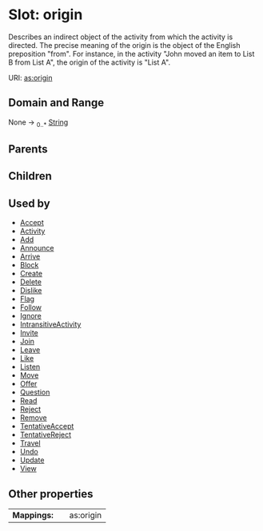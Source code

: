 
# Slot: origin


Describes an indirect object of the activity from which the activity is directed. The precise meaning of the origin is the object of the English preposition "from". For instance, in the activity "John moved an item to List B from List A", the origin of the activity is "List A".

URI: [as:origin](http://www.w3.org/ns/activitystreams#origin)


## Domain and Range

None &#8594;  <sub>0..\*</sub> [String](types/String.md)

## Parents


## Children


## Used by

 * [Accept](Accept.md)
 * [Activity](Activity.md)
 * [Add](Add.md)
 * [Announce](Announce.md)
 * [Arrive](Arrive.md)
 * [Block](Block.md)
 * [Create](Create.md)
 * [Delete](Delete.md)
 * [Dislike](Dislike.md)
 * [Flag](Flag.md)
 * [Follow](Follow.md)
 * [Ignore](Ignore.md)
 * [IntransitiveActivity](IntransitiveActivity.md)
 * [Invite](Invite.md)
 * [Join](Join.md)
 * [Leave](Leave.md)
 * [Like](Like.md)
 * [Listen](Listen.md)
 * [Move](Move.md)
 * [Offer](Offer.md)
 * [Question](Question.md)
 * [Read](Read.md)
 * [Reject](Reject.md)
 * [Remove](Remove.md)
 * [TentativeAccept](TentativeAccept.md)
 * [TentativeReject](TentativeReject.md)
 * [Travel](Travel.md)
 * [Undo](Undo.md)
 * [Update](Update.md)
 * [View](View.md)

## Other properties

|  |  |  |
| --- | --- | --- |
| **Mappings:** | | as:origin |

